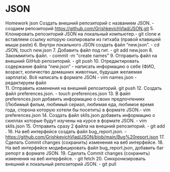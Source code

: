 # JSON
Homework json
Создать внешний репозиторий c названием JSON. - создаем репозиторий https://github.com/GrishkevichVlad/JSON.git
 5. Клонировать репозиторий JSON на локальный компьютер.- git clone и вставляем ссылку которую скопировали из гитхаба (правой клавишей мыши paste)
 6. Внутри локального JSON создать файл “new.json”. - cd JSON, touch new.json
 7. Добавить файл под гит. - git add new.json
 8. Закоммитить файл. - commit -m "create names" 
 9. Отправить файл на внешний GitHub репозиторий. - git push
 10. Отредактировать содержание файла “new.json” - написать информацию о себе (ФИО, возраст, количество домашних животных, будущая желаемая зарплата). 
 Всё написать в формате JSON -  vim names.json - редактируем файл  
 11. Отправить изменения на внешний репозиторий. git push
 12. Создать файл preferences.json. - touch preferences.json
 13. В файл preferences.json добавить информацию о своих предпочтениях 
 (Любимый фильм, любимый сериал, любимая еда, любимое время года, сторона которую хотели бы посетить)
 в формате JSON.- vim preferences.json
 14. Создать файл sklls.json добавить информацию о скиллах которые будут изучены на курсе в формате JSON. - vim sklls.json
 15. Отправить сразу 2 файла на внешний репозиторий. - git add .
 16. На веб интерфейсе создать файл bug_report.json. - https://github.com/GrishkevichVlad/JSON/blob/main/Bug%20report.json
 17. Сделать Commit changes (сохранить) изменения на веб интерфейсе. 
 18. На веб интерфейсе модифицировать файл bug_report.json, добавить баг репорт в формате JSON.
 19. Сделать Commit changes (сохранить) изменения на веб интерфейсе. - git fetch
 20. Синхронизировать внешний и локальный репозиторий JSON. - git pull
